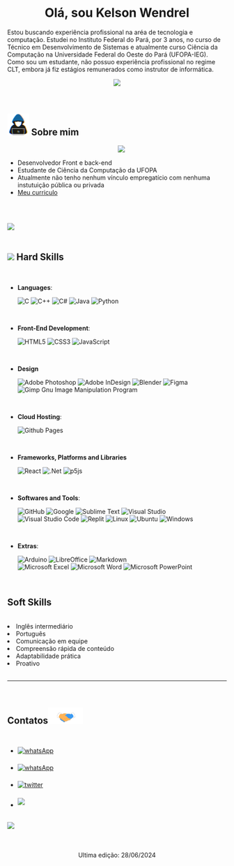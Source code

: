 
<h1 align="center"><b>Olá, sou Kelson Wendrel</b><img src="" width="35"></h1>
<!--  -->Estou buscando experiência profissional na aréa de tecnologia e computação. Estudei no Instituto Federal do Pará, por 3 anos, no curso de Técnico em Desenvolvimento de Sistemas e atualmente curso Ciência da Computação na Universidade Federal do Oeste do Pará (UFOPA-IEG). 
Como sou um estudante, não possuo experiência profissional no regime CLT, embora já fiz estágios remunerados como instrutor de informática.

<p align="center">
  <a href="https://github.com/DenverCoder1/readme-typing-svg"><img src="https://readme-typing-svg.herokuapp.com?font=Time+New+Roman&color=cyan&size=25&center=true&vCenter=true&width=600&height=100&lines=Desenvolvedor front-end;Desenvolvedor back-end;Estudante de Ciência da Computação;Aluno ativo;Sempre aprendendo coisas novas"></a>
</p>


<br>



	
## <picture><img src = "https://github.com/0xAbdulKhalid/0xAbdulKhalid/raw/main/assets/mdImages/about_me.gif" width = 50px></picture> **Sobre mim**

<picture> <img align="right" src="https://github.com/7oSkaaa/7oSkaaa/raw/main/Images/Right_Side.gif?raw=true" width = 250px></picture>

<br>

- Desenvolvedor Front e back-end
- Estudante de Ciência da Computação da UFOPA
- Atualmente não tenho nenhum vínculo empregatício com nenhuma instutuição pública ou privada
- [Meu curriculo](https://read.cv/kelw_)

<br><br>

<img src="https://user-images.githubusercontent.com/73097560/115834477-dbab4500-a447-11eb-908a-139a6edaec5c.gif"><br><br>

## <img src="https://media2.giphy.com/media/QssGEmpkyEOhBCb7e1/giphy.gif?cid=ecf05e47a0n3gi1bfqntqmob8g9aid1oyj2wr3ds3mg700bl&rid=giphy.gif" width ="25"><b> Hard Skills</b>
<br>

<p align="center">

- **Languages**:
    
    ![C](https://img.shields.io/badge/C%20-%232370ED.svg?style=for-the-badge&logo=c&logoColor=white)
    ![C++](https://img.shields.io/badge/C++%20-%2300599C.svg?style=for-the-badge&logo=c%2B%2B&logoColor=white)
    ![C#](https://img.shields.io/badge/c%23-%23239120.svg?style=for-the-badge&logo=c-sharp&logoColor=white)
    ![Java](https://img.shields.io/badge/java-%23ED8B00.svg?style=for-the-badge&logo=openjdk&logoColor=white)
    ![Python](https://img.shields.io/badge/Python%20-%2314354C.svg?style=for-the-badge&logo=python&logoColor=white)

<br>   
    
- **Front-End Development**:

   ![HTML5](https://img.shields.io/badge/HTML5%20-%23E34F26.svg?style=for-the-badge&logo=html5&logoColor=white)
   ![CSS3](https://img.shields.io/badge/CSS%20-%231572B6.svg?style=for-the-badge&logo=css3&logoColor=white)
   ![JavaScript](https://img.shields.io/badge/JavaScript%20-%23F7DF1E.svg?style=for-the-badge&logo=javascript&logoColor=black)

<br>

- **Design**

    ![Adobe Photoshop](https://img.shields.io/badge/adobe%20photoshop-%2331A8FF.svg?style=for-the-badge&logo=adobe%20photoshop&logoColor=white)
    ![Adobe InDesign](https://img.shields.io/badge/Adobe%20InDesign-49021F?style=for-the-badge&logo=adobeindesign&logoColor=white)
    ![Blender](https://img.shields.io/badge/blender-%23F5792A.svg?style=for-the-badge&logo=blender&logoColor=white)
    ![Figma](https://img.shields.io/badge/figma-%23F24E1E.svg?style=for-the-badge&logo=figma&logoColor=white)
    ![Gimp Gnu Image Manipulation Program](https://img.shields.io/badge/Gimp-657D8B?style=for-the-badge&logo=gimp&logoColor=FFFFFF)

<br>

- **Cloud Hosting**:

    ![Github Pages](https://img.shields.io/badge/GitHub%20Pages-%23327FC7.svg?style=for-the-badge&logo=github&logoColor=white)
    
<br>

- **Frameworks, Platforms and Libraries**

    ![React](https://img.shields.io/badge/-ReactJs-61DAFB?logo=react&logoColor=white&style=for-the-badge)
    ![.Net](https://img.shields.io/badge/.NET-5C2D91?style=for-the-badge&logo=.net&logoColor=white)
    ![p5js](https://img.shields.io/badge/p5.js-ED225D?style=for-the-badge&logo=p5.js&logoColor=FFFFFF)

<br>

- **Softwares and Tools**:

    ![GitHub](https://img.shields.io/badge/github-%23121011.svg?style=for-the-badge&logo=github&logoColor=white)
    ![Google](https://img.shields.io/badge/google-%234285F4.svg?style=for-the-badge&logo=google&logoColor=white)
    ![Sublime Text](https://img.shields.io/badge/sublime_text-%23575757.svg?style=for-the-badge&logo=sublime-text&logoColor=important)
    ![Visual Studio](https://img.shields.io/badge/Visual%20Studio-5C2D91.svg?style=for-the-badge&logo=visual-studio&logoColor=white)
    ![Visual Studio Code](https://img.shields.io/badge/Visual%20Studio%20Code-0078d7.svg?style=for-the-badge&logo=visual-studio-code&logoColor=white)
    ![Replit](https://img.shields.io/badge/Replit-DD1200?style=for-the-badge&logo=Replit&logoColor=white)
    ![Linux](https://img.shields.io/badge/Linux-FCC624?style=for-the-badge&logo=linux&logoColor=black) 
    ![Ubuntu](https://img.shields.io/badge/Ubuntu-E95420?style=for-the-badge&logo=ubuntu&logoColor=white)
    ![Windows](https://img.shields.io/badge/Windows-0078D6?style=for-the-badge&logo=windows&logoColor=white)

<br>

- **Extras**:
  
    ![Arduino](https://img.shields.io/badge/-Arduino-00979D?style=for-the-badge&logo=Arduino&logoColor=white)
    ![LibreOffice](https://img.shields.io/badge/LibreOffice-%2318A303?style=for-the-badge&logo=LibreOffice&logoColor=white)
    ![Markdown](https://img.shields.io/badge/markdown-%23000000.svg?style=for-the-badge&logo=markdown&logoColor=white)  
    ![Microsoft Excel](https://img.shields.io/badge/Microsoft_Excel-217346?style=for-the-badge&logo=microsoft-excel&logoColor=white)
    ![Microsoft Word](https://img.shields.io/badge/Microsoft_Word-2B579A?style=for-the-badge&logo=microsoft-word&logoColor=white)
    ![Microsoft PowerPoint](https://img.shields.io/badge/Microsoft_PowerPoint-B7472A?style=for-the-badge&logo=microsoft-powerpoint&logoColor=white)


</p>

<br>

## <b> Soft Skills</b>
<br>

<li>Inglês intermediário

<li>Português 

<li>Comunicação em equipe

<li>Compreensão rápida de conteúdo

<li>Adaptabilidade prática

<li>Proativo

<br>
<br>

-----

<br>

## <b> Contatos</b><img src="https://github.com/0xAbdulKhalid/0xAbdulKhalid/raw/main/assets/mdImages/handshake.gif" width ="80">
<br>
<div align='left'>

<ul>

<li>
<a href="https://wa.me/+55992276905" target="_blank">
<img src="https://img.shields.io/badge/WhatsApp: Kelson-25D366?style=for-the-badge&logo=whatsapp&logoColor=white" alt=whatsApp style="margin-bottom: 5px;"/>
</a>
</li>

<br>

<li>
<a href="https://www.instagram.com/wen.kel/" target="_blank">
<img src="https://img.shields.io/badge/Instagram: wen.kel-%23E4405F.svg?style=for-the-badge&logo=Instagram&logoColor=white" alt=whatsApp style="margin-bottom: 5px;"/>
</a>
</li>

<br>

<li>
<a href="https://twitter.com/Kelw_prod" target="_blank">
<img src="https://img.shields.io/badge/twitter:  Kelw Prod-%2300acee.svg?color=1DA1F2&style=for-the-badge&logo=twitter&logoColor=white" alt=twitter style="margin-bottom: 5px;"/>
</a>
</li>

<br>

<li>
<a href="kelw.prod@gmail.com" target="_blank">
<img src="https://img.shields.io/badge/gmail:  kelw.prod-%23EA4335.svg?style=for-the-badge&logo=gmail&logoColor=white" t=mail style="margin-bottom: 5px;" />
</a>
</li>
	
</ul>
</div>

<br>
<img src="https://user-images.githubusercontent.com/73097560/115834477-dbab4500-a447-11eb-908a-139a6edaec5c.gif">
<br>
<br>
<br>

<div align='center'>

Ultima edição: 28/06/2024
